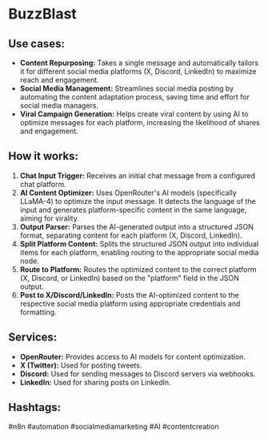 # BuzzBlast

## Use cases:

- **Content Repurposing:** Takes a single message and automatically tailors it for different social media platforms (X, Discord, LinkedIn) to maximize reach and engagement.
- **Social Media Management:** Streamlines social media posting by automating the content adaptation process, saving time and effort for social media managers.
- **Viral Campaign Generation:** Helps create viral content by using AI to optimize messages for each platform, increasing the likelihood of shares and engagement.

## How it works:

1.  **Chat Input Trigger:** Receives an initial chat message from a configured chat platform.
2.  **AI Content Optimizer:** Uses OpenRouter's AI models (specifically LLaMA-4) to optimize the input message. It detects the language of the input and generates platform-specific content in the same language, aiming for virality.
3.  **Output Parser:** Parses the AI-generated output into a structured JSON format, separating content for each platform (X, Discord, LinkedIn).
4.  **Split Platform Content:** Splits the structured JSON output into individual items for each platform, enabling routing to the appropriate social media node.
5.  **Route to Platform:** Routes the optimized content to the correct platform (X, Discord, or LinkedIn) based on the "platform" field in the JSON output.
6.  **Post to X/Discord/LinkedIn:** Posts the AI-optimized content to the respective social media platform using appropriate credentials and formatting.

## Services:

-   **OpenRouter:** Provides access to AI models for content optimization.
-   **X (Twitter):** Used for posting tweets.
-   **Discord:** Used for sending messages to Discord servers via webhooks.
-   **LinkedIn:** Used for sharing posts on LinkedIn.

## Hashtags:

#n8n #automation #socialmediamarketing #AI #contentcreation
